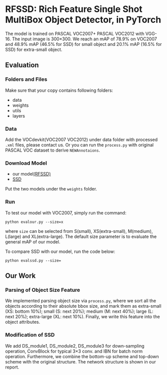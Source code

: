 # RFSSD: Rich Feature Single Shot MultiBox Object Detector, in PyTorch
The model is trained on PASCAL VOC2007+ PASCAL VOC2012 with VGG-16. The input image is 300×300. We reach an mAP of 78.9% on VOC2007 and 48.9% mAP (46.5% for SSD) for small object and 20.1% mAP (16.5% for SSD) for extra-small object.


## Evaluation
### Folders and Files
Make sure that your copy contains following folders:
- data
- weights
- utils
- layers

### Data
Add the VOCdevkit(VOC2007 VOC2012) under data folder with processed ```.xml``` files, please contact us. Or you can run the ```process.py```  with original PASCAL VOC dataset to derive ```NEWAnnotaions```.

### Download Model
- our model[(RFSSD)](https://jbox.sjtu.edu.cn/l/I510eA)
- [SSD](https://jbox.sjtu.edu.cn/l/71Ke24)

Put the two models under the ```weights``` folder.
### Run
To test our model with VOC2007, simply run the command:

```shell
python evalour.py --size=x
```
where ```size``` can be selected from S(small), XS(extra-small), M(medium), L(large) and XL(extra-large). The default size parameter is to evaluate the general mAP of our model.

To compare SSD with our model, run the code below:

```shell
python evalssd.py --size=
```

## Our Work

### Parsing of Object Size Feature
We implemented parsing object size via ```process.py```, where we sort all the objects according to their absolute bbox size, and mark them as extra-small (XS: bottom 10%); small (S: next 20%);
medium (M: next 40%); large (L: next 20%); extra-large (XL: next 10%). Finally, we write this feature into the object attributes.

### Modification of SSD
We add DS_module1, DS_module2, DS_module3 for down-sampling operation, ConvBlock for typical 3×3 conv. and IBN for batch norm operation. Furthermore, we combine the bottom-up scheme and top-down scheme with the original structure. The network structure is shown in our report. 
